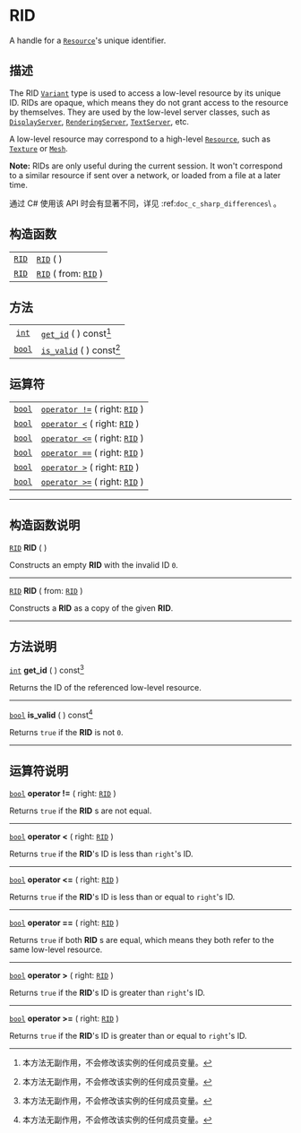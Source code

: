 <!-- ⚠ 请勿编辑本文件 ⚠ -->
<!-- 本文档使用脚本从 WeDot 引擎源码仓库生成。 -->
<!-- 生成脚本：https://github.com/WeDot-Engine/WeDot/tree/4.3/doc/tools/make_md.py； -->
<!-- 原文件：https://github.com/WeDot-Engine/WeDot/tree/4.3/doc/classes/RID.xml。 -->

<div id="_class_rid"></div>

# RID

A handle for a [`Resource`](class_resource.md)'s unique identifier.

## 描述

The RID [`Variant`](class_variant.md) type is used to access a low-level resource by its unique ID. RIDs are opaque, which means they do not grant access to the resource by themselves. They are used by the low-level server classes, such as [`DisplayServer`](class_displayserver.md), [`RenderingServer`](class_renderingserver.md), [`TextServer`](class_textserver.md), etc.

A low-level resource may correspond to a high-level [`Resource`](class_resource.md), such as [`Texture`](class_texture.md) or [`Mesh`](class_mesh.md).

 **Note:** RIDs are only useful during the current session. It won't correspond to a similar resource if sent over a network, or loaded from a file at a later time.

通过 C# 使用该 API 时会有显著不同，详见 :ref:`doc_c_sharp_differences`\ 。

## 构造函数

|||
|:-:|:--|
| [`RID`](class_rid.md) | [`RID`](class_rid.md#class_rid_constructor_rid) ( )                             |
| [`RID`](class_rid.md) | [`RID`](class_rid.md#class_rid_constructor_rid) ( from: [`RID`](class_rid.md) ) |

## 方法

|||
|:-:|:--|
| [`int`](class_int.md)   | [`get_id`](class_ridmd#class_rid_method_get_id) ( ) const[^const]     |
| [`bool`](class_bool.md) | [`is_valid`](class_ridmd#class_rid_method_is_valid) ( ) const[^const] |

## 运算符

|||
|:-:|:--|
| [`bool`](class_bool.md) | [`operator !=`](class_RID.md#operator_neq_RID) ( right: [`RID`](class_rid.md) ) |
| [`bool`](class_bool.md) | [`operator <`](class_RID.md#operator_lt_RID) ( right: [`RID`](class_rid.md) )   |
| [`bool`](class_bool.md) | [`operator <=`](class_RID.md#operator_lte_RID) ( right: [`RID`](class_rid.md) ) |
| [`bool`](class_bool.md) | [`operator ==`](class_RID.md#operator_eq_RID) ( right: [`RID`](class_rid.md) )  |
| [`bool`](class_bool.md) | [`operator >`](class_RID.md#operator_gt_RID) ( right: [`RID`](class_rid.md) )   |
| [`bool`](class_bool.md) | [`operator >=`](class_RID.md#operator_gte_RID) ( right: [`RID`](class_rid.md) ) |

<!-- rst-class:: classref-section-separator -->

---

## 构造函数说明

<div id="_class_rid_constructor_rid"></div>

[`RID`](class_rid.md) **RID** ( )<div id="class_rid_constructor_rid"></div>

Constructs an empty **RID** with the invalid ID `0`.

<!-- rst-class:: classref-item-separator -->

---

[`RID`](class_rid.md) **RID** ( from: [`RID`](class_rid.md) )

Constructs a **RID** as a copy of the given **RID**.

<!-- rst-class:: classref-section-separator -->

---

## 方法说明

<div id="_class_rid_method_get_id"></div>

[`int`](class_int.md) **get_id** ( ) const[^const]<div id="class_rid_method_get_id"></div>

Returns the ID of the referenced low-level resource.

<!-- rst-class:: classref-item-separator -->

---

<div id="_class_rid_method_is_valid"></div>

[`bool`](class_bool.md) **is_valid** ( ) const[^const]<div id="class_rid_method_is_valid"></div>

Returns `true` if the **RID** is not `0`.

<!-- rst-class:: classref-section-separator -->

---

## 运算符说明

<div id="_class_rid_operator_neq_rid"></div>

[`bool`](class_bool.md) **operator !=** ( right: [`RID`](class_rid.md) ) <div id="class_rid_operator_neq_rid"></div>

Returns `true` if the **RID** s are not equal.

<!-- rst-class:: classref-item-separator -->

---

<div id="_class_rid_operator_lt_rid"></div>

[`bool`](class_bool.md) **operator <** ( right: [`RID`](class_rid.md) ) <div id="class_rid_operator_lt_rid"></div>

Returns `true` if the **RID**'s ID is less than `right`'s ID.

<!-- rst-class:: classref-item-separator -->

---

<div id="_class_rid_operator_lte_rid"></div>

[`bool`](class_bool.md) **operator <=** ( right: [`RID`](class_rid.md) ) <div id="class_rid_operator_lte_rid"></div>

Returns `true` if the **RID**'s ID is less than or equal to `right`'s ID.

<!-- rst-class:: classref-item-separator -->

---

<div id="_class_rid_operator_eq_rid"></div>

[`bool`](class_bool.md) **operator ==** ( right: [`RID`](class_rid.md) ) <div id="class_rid_operator_eq_rid"></div>

Returns `true` if both **RID** s are equal, which means they both refer to the same low-level resource.

<!-- rst-class:: classref-item-separator -->

---

<div id="_class_rid_operator_gt_rid"></div>

[`bool`](class_bool.md) **operator >** ( right: [`RID`](class_rid.md) ) <div id="class_rid_operator_gt_rid"></div>

Returns `true` if the **RID**'s ID is greater than `right`'s ID.

<!-- rst-class:: classref-item-separator -->

---

<div id="_class_rid_operator_gte_rid"></div>

[`bool`](class_bool.md) **operator >=** ( right: [`RID`](class_rid.md) ) <div id="class_rid_operator_gte_rid"></div>

Returns `true` if the **RID**'s ID is greater than or equal to `right`'s ID.

[^virtual]: 本方法通常需要用户覆盖才能生效。
[^const]: 本方法无副作用，不会修改该实例的任何成员变量。
[^vararg]: 本方法除了能接受在此处描述的参数外，还能够继续接受任意数量的参数。
[^constructor]: 本方法用于构造某个类型。
[^static]: 调用本方法无需实例，可直接使用类名进行调用。
[^operator]: 本方法描述的是使用本类型作为左操作数的有效运算符。
[^bitfield]: 这个值是由下列位标志构成位掩码的整数。
[^void]: 无返回值。

